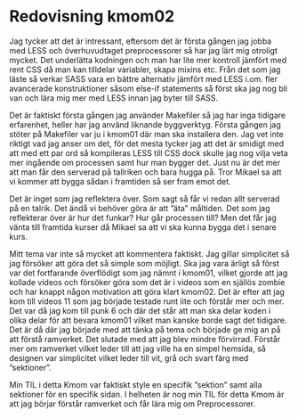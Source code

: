 ---
---
Redovisning kmom02
=========================

Jag tycker att det är intressant, eftersom det är första gången jag jobba med LESS och överhuvudtaget preprocessorer så har jag lärt mig otroligt mycket. Det underlätta kodningen och man har lite mer kontroll jämfört med rent CSS då man kan tilldelar variabler, skapa mixins etc. Från det som jag läste så verkar SASS vara en bättre alternativ jämfört med LESS i.om. fler avancerade konstruktioner såsom else-if statements så först ska jag nog bli van och lära mig mer med LESS innan jag byter till SASS.

Det är faktiskt första gången jag använder Makefiler så jag har inga tidigare erfarenhet, heller har jag använd liknande byggverktyg. Första gången jag stöter på Makefiler var ju i kmom01 där man ska installera den. Jag vet inte riktigt vad jag anser om det, för det mesta tycker jag att det är smidigt med att med ett par ord så kompileras LESS till CSS dock skulle jag nog vilja veta mer ingående om processen samt hur man bygger det. Just nu är det mer att man får den serverad på tallriken och bara hugga på. Tror Mikael sa att vi kommer att bygga sådan i framtiden så ser fram emot det.

Det är inget som jag reflektera över. Som sagt så får vi redan allt serverad på en talrik. Det ändå vi behöver göra är att ”äta” måltiden. Det som jag reflekterar över är hur det funkar? Hur går processen till? Men det får jag vänta till framtida kurser då Mikael sa att vi ska kunna bygga det i senare kurs.

Mitt tema var inte så mycket att kommentera faktiskt. Jag gillar simplicitet så jag försöker att göra det så simple som möjligt. Ska jag vara ärligt så först var det fortfarande överflödigt som jag nämnt i kmom01, vilket gjorde att jag kollade videos och försöker göra som det är i videos som en själlös zombie och har knappt någon motivation att göra klart kmom02. Det är efter att jag kom till videos 11 som jag började testade runt lite och förstår mer och mer. Det var då jag kom till punk 6 och där det står att man ska delar koden i olika delar för att bevara kmom01 vilket man kanske borde sagt det tidigare. Det är då där jag började med att tänka på tema och började ge mig an på att förstå ramverket. Det slutade med att jag blev mindre förvirrad. Förstår mer om ramverket vilket leder till att jag ville ha en simpel hemsida, så designen var simplicitet vilket leder till vit, grå och svart färg med ”sektioner”.

Min TIL i detta Kmom var faktiskt style en specifik ”sektion” samt alla sektioner för en specifik sidan. I helheten är nog min TIL för detta Kmom är att jag börjar förstår ramverket och får lära mig om Preprocessorer.
